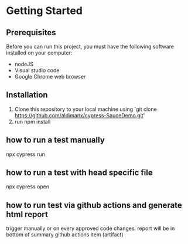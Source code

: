 # Getting Started

## Prerequisites

Before you can run this project, you must have the following software installed on your computer:
- nodeJS
- Visual studio code
- Google Chrome web browser

## Installation
1. Clone this repository to your local machine using `git clone https://github.com/aldimanx/cypress-SauceDemo.git'
2. run npm install


## how to run a test manually

npx cypress run 


## how to run a test with head specific file

npx cypress open 



## how to run test via github actions and generate html report

trigger manually or on every approved code changes.
report will be in bottom of summary github actions item (artifact)

